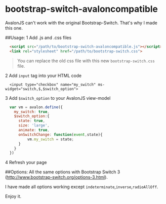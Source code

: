 bootstrap-switch-avaloncompatible
=================================

AvalonJS can't work with the original Bootstrap-Switch. That's why I made this one.


##Usage:
 1  Add .js and .css files
```HTML
  <script src="/path/to/bootstrap-switch-avaloncompatible.js"></script>
  <link rel="stylesheet" href="/path/to/bootstrap-switch.css">
```
 > You can replace the old css file with this new `bootstrap-switch.css` file.

 2  Add `input` tag into your HTML code
```
  <input type="checkbox" name="my_switch" ms-widget="switch,$,$switch_option">
```

 3  Add `$switch_option` to your AvalonJS view-model
```JavaScript
  var vm = avalon.define({
    my_switch: true,
    $switch_option:{
      state: true,
      size: 'large',
      animate: true,
      onSwitchChange: function(event,state){
          vm.my_switch = state;
      }
    }
  })
```

 4  Refresh your page

##Options:
 All the same options with Bootstrap Switch 3 (http://www.bootstrap-switch.org/options-3.html).
 
 I have made all options working except `indeterminate`,`inverse`,`radioAllOff`.
 
Enjoy it.
